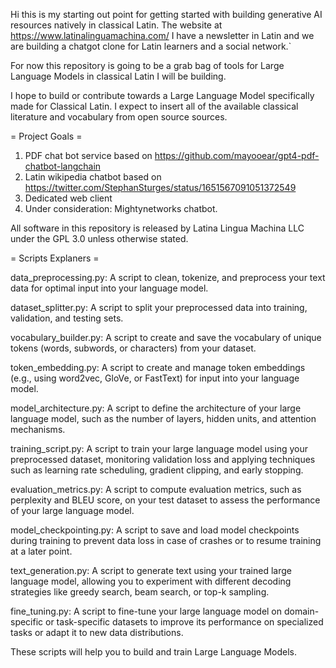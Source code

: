  Hi this is my starting out point for getting started with building generative AI resources natively in classical Latin. The website at https://www.latinalinguamachina.com/ I have a newsletter in Latin and we are building a chatgot clone for Latin learners and a social network.`

For now this repository is going to be a grab bag of tools for Large Language Models in classical Latin I will be building. 

I hope to build or contribute towards a Large Language Model specifically made for Classical Latin. I expect to insert all of the available classical literature and vocabulary from open source sources. 

= Project Goals =

1. PDF chat bot service based on https://github.com/mayooear/gpt4-pdf-chatbot-langchain
2. Latin wikipedia chatbot based on https://twitter.com/StephanSturges/status/1651567091051372549
3. Dedicated web client
4. Under consideration: Mightynetworks chatbot.

All software in this repository is released by Latina Lingua Machina LLC under the GPL 3.0 unless otherwise stated.

= Scripts Explaners =

data_preprocessing.py: A script to clean, tokenize, and preprocess your text data for optimal input into your language model.

dataset_splitter.py: A script to split your preprocessed data into training, validation, and testing sets.

vocabulary_builder.py: A script to create and save the vocabulary of unique tokens (words, subwords, or characters) from your dataset.

token_embedding.py: A script to create and manage token embeddings (e.g., using word2vec, GloVe, or FastText) for input into your language model.

model_architecture.py: A script to define the architecture of your large language model, such as the number of layers, hidden units, and attention mechanisms.

training_script.py: A script to train your large language model using your preprocessed dataset, monitoring validation loss and applying techniques such as learning rate scheduling, gradient clipping, and early stopping.

evaluation_metrics.py: A script to compute evaluation metrics, such as perplexity and BLEU score, on your test dataset to assess the performance of your large language model.

model_checkpointing.py: A script to save and load model checkpoints during training to prevent data loss in case of crashes or to resume training at a later point.

text_generation.py: A script to generate text using your trained large language model, allowing you to experiment with different decoding strategies like greedy search, beam search, or top-k sampling.

fine_tuning.py: A script to fine-tune your large language model on domain-specific or task-specific datasets to improve its performance on specialized tasks or adapt it to new data distributions.

These scripts will help you to build and train Large Language Models.
